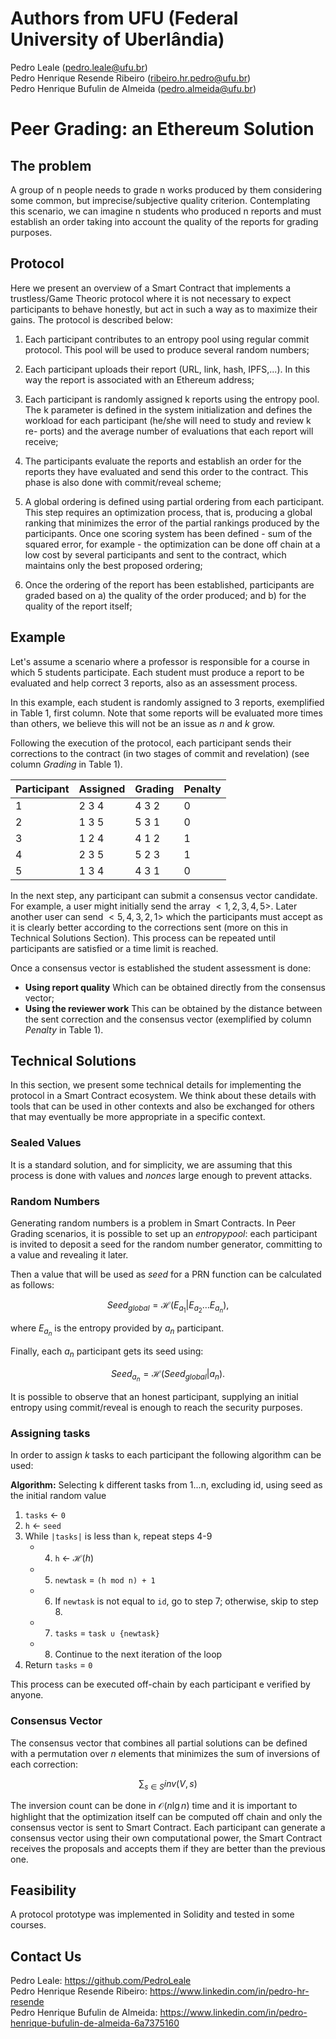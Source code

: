# Authors from UFU (Federal University of Uberlândia)
Pedro Leale (pedro.leale@ufu.br) <br />
Pedro Henrique Resende Ribeiro (ribeiro.hr.pedro@ufu.br) <br />
Pedro Henrique Bufulin de Almeida (pedro.almeida@ufu.br) <br />

# Peer Grading: an Ethereum Solution

## The problem

A group of n people needs to grade n works produced by them considering
some common, but imprecise/subjective quality criterion. Contemplating this
scenario, we can imagine n students who produced n reports and must establish
an order taking into account the quality of the reports for grading purposes.

## Protocol
Here we present an overview of a Smart Contract that implements a trustless/Game Theoric protocol where it is not necessary to expect participants to
behave honestly, but act in such a way as to maximize their gains. The protocol
is described below:

1. Each participant contributes to an entropy pool using regular commit
protocol. This pool will be used to produce several random numbers;

2. Each participant uploads their report (URL, link, hash, IPFS,...). In this
way the report is associated with an Ethereum address;

3. Each participant is randomly assigned k reports using the entropy pool.
The k parameter is defined in the system initialization and defines the
workload for each participant (he/she will need to study and review k re-
ports) and the average number of evaluations that each report will receive;

4. The participants evaluate the reports and establish an order for the reports
they have evaluated and send this order to the contract. This phase is also
done with commit/reveal scheme;

5. A global ordering is defined using partial ordering from each participant.
This step requires an optimization process, that is, producing a global
ranking that minimizes the error of the partial rankings produced by the
participants. Once one scoring system has been defined - sum of the squared error, for example - the optimization can be done off chain at a
low cost by several participants and sent to the contract, which maintains
only the best proposed ordering;

6. Once the ordering of the report has been established, participants are
graded based on a) the quality of the order produced; and b) for the
quality of the report itself;

## Example
Let's assume a scenario where a professor is responsible for a course in which 5 students participate. Each student must produce a report to be evaluated and help correct 3 reports, also as an assessment process.

In this example, each student is randomly assigned to 3 reports, exemplified in Table 1, first column. Note that some reports will be evaluated more times than others, we believe this will not be an issue as $n$ and $k$ grow.

Following the execution of the protocol, each participant sends their corrections to the contract (in two stages of commit and revelation) (see column $Grading$ in Table 1).


| Participant | Assigned | Grading | Penalty |
|-------------|---------|----------|---------|
|1 | 2 3 4 | 4 3 2 | 0 |
|2 | 1 3 5 | 5 3 1 | 0 |
|3 | 1 2 4 | 4 1 2 | 1 |
|4 | 2 3 5 | 5 2 3 | 1 |
|5 | 1 3 4 | 4 3 1 | 0 |

In the next step, any participant can submit a consensus vector candidate. For example, a user might initially send the array $<1,2,3,4,5>$. Later another user can send $<5,4,3,2,1>$ which the participants must accept as it is clearly better according to the corrections sent (more on this in Technical Solutions Section). This process can be repeated until participants are satisfied or a time limit is reached.

Once a consensus vector is established the student assessment is done:

 - **Using report quality** Which can be obtained directly from the consensus vector;
 - **Using the reviewer work** This can be obtained by the distance between the sent correction and the consensus vector (exemplified by column $Penalty$ in Table 1).


## Technical Solutions

In this section, we present some technical details for implementing the protocol in a Smart Contract ecosystem. We think about these details with tools that can be used in other contexts and also be exchanged for others that may eventually be more appropriate in a specific context.

### Sealed Values

It is a standard solution, and for simplicity, we are assuming that this process is done with values and $nonces$ large enough to prevent attacks.

### Random Numbers

Generating random numbers is a problem in Smart Contracts. In Peer Grading scenarios, it is possible to set up an $entropy pool$: each participant is invited to deposit a seed for the random number generator, committing to a value and revealing it later.

Then a value that will be used as $seed$ for a PRN function can be calculated as follows:

$$Seed_{global} = \mathcal{H}(E_{a_1}|E_{a_2}\dots E_{a_n}),$$

where $E_{a_n}$ is the entropy provided by $a_n$ participant.


Finally, each $a_n$ participant gets its seed using:

$$Seed_{a_n} = \mathcal{H}(Seed_{global}|a_n).$$

It is possible to observe that an honest participant, supplying an initial entropy using commit/reveal is enough to reach the security purposes.


### Assigning tasks

In order to assign  $k$ tasks to each participant the following algorithm can be used:

**Algorithm:** Selecting k different tasks from 1...n, excluding id, using seed as the initial random value

1. `tasks` &larr; `0`
2. `h` &larr; `seed`
3. While `|tasks|` is less than `k`, repeat steps 4-9
   - 4. `h` &larr; $\mathcal{H}(h)$
   - 5. `newtask` = `(h mod n) + 1`
   - 6. If `newtask` is not equal to `id`, go to step 7; otherwise, skip to step 8.
   - 7. `tasks` = `task ∪ {newtask}`
   - 8. Continue to the next iteration of the loop
4. Return `tasks` = `0`

This process can be executed off-chain by each participant e verified by anyone.

### Consensus Vector

The consensus vector that combines all partial solutions can be defined with a permutation over $n$ elements that minimizes the sum of inversions of each correction:


$$\sum_{s \in S} inv(V,s)$$

The inversion count can be done in $\mathcal{O}(n \lg n)$  time and it is important to highlight that the optimization itself can be computed off chain and only the consensus vector is sent to Smart Contract. Each participant can generate a consensus vector using their own computational power, the Smart Contract receives the proposals and accepts them if they are better than the previous one.


## Feasibility

A protocol prototype was implemented in Solidity and tested in some courses.




## Contact Us

Pedro Leale: https://github.com/PedroLeale <br />
Pedro Henrique Resende Ribeiro: https://www.linkedin.com/in/pedro-hr-resende <br />
Pedro Henrique Bufulin de Almeida: https://www.linkedin.com/in/pedro-henrique-bufulin-de-almeida-6a7375160 <br />
